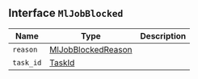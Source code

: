 ## Interface `MlJobBlocked`

| Name | Type | Description |
| - | - | - |
| `reason` | [MlJobBlockedReason](./MlJobBlockedReason.md) | &nbsp; |
| `task_id` | [TaskId](./TaskId.md) | &nbsp; |

